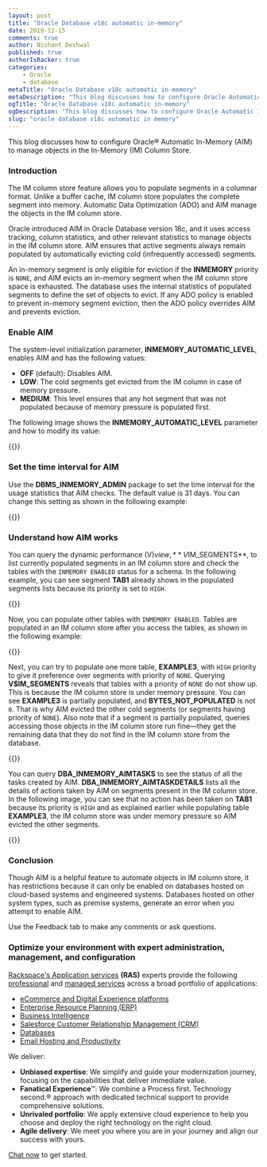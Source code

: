 ```yaml
---
layout: post
title: "Oracle Database v18c automatic in-memory"
date: 2019-11-15
comments: true
author: Nishant Deshwal
published: true
authorIsRacker: true
categories:
    - Oracle
    - database
metaTitle: "Oracle Database v18c automatic in-memory"
metaDescription: "This blog discusses how to configure Oracle Automatic In-Memory (AIM) to manage objects in In-Memory (IM) Column Store."
ogTitle: "Oracle Database v18c automatic in-memory"
ogDescription: "This blog discusses how to configure Oracle Automatic In-Memory (AIM) to manage objects in In-Memory (IM) Column Store."
slug: "oracle database v18c automatic in memory" 
---
```


This blog discusses how to configure Oracle&reg; Automatic In-Memory (AIM) to
manage objects in the In-Memory (IM) Column Store.

<!--more-->

### Introduction

The IM column store feature allows you to populate segments in a columnar format.
Unlike a buffer cache, IM column store populates the complete segment into memory.
Automatic Data Optimization (ADO) and AIM manage the objects in the IM column
store.

Oracle introduced AIM in Oracle Database version 18c, and it uses access
tracking, column statistics, and other relevant statistics to manage objects in
the IM column store. AIM ensures that active segments always remain populated
by automatically evicting cold (infrequently accessed) segments.

An in-memory segment is only eligible for eviction if the **INMEMORY** priority
is `NONE`, and AIM evicts an in-memory segment when the IM column store space is
exhausted. The database uses the internal statistics of populated segments to
define the set of objects to evict. If any ADO policy is enabled to prevent
in-memory segment eviction, then the ADO policy overrides AIM and prevents
eviction.

### Enable AIM

The system-level initialization parameter, **INMEMORY\_AUTOMATIC\_LEVEL**, enables
AIM and has the following values:

-	**OFF** (default): Disables AIM.
-	**LOW**: The cold segments get evicted from the IM column in case of memory
   pressure.
-	**MEDIUM**: This level ensures that any hot segment that was not populated
   because of memory pressure is populated first.

The following image shows the **INMEMORY\_AUTOMATIC\_LEVEL** parameter and how
to modify its value:

{{<image src="Picture1.png" title="" alt="">}}

### Set the time interval for AIM

Use the **DBMS\_INMEMORY\_ADMIN** package to set the time interval for the usage
statistics that AIM checks. The default value is 31 days. You can change this
setting as shown in the following example:

{{<image src="Picture2.png" title="" alt="">}}

### Understand how AIM works

You can query the dynamic performance (V$) view, **V$IM_SEGMENTS**, to list
currently populated segments in an IM column store and check the tables with
the `INMEMORY ENABLED` status for a schema. In the following example, you can
see segment **TAB1** already shows in the populated segments lists because its
priority is set to `HIGH`.

{{<image src="Picture3.png" title="" alt="">}}

Now, you can populate other tables with `INMEMORY ENABLED`. Tables are populated
in an IM column store after you access the tables, as shown in the following
example:

{{<image src="Picture4.png" title="" alt="">}}

Next, you can try to populate one more table, **EXAMPLE3**, with `HIGH` priority
to give it preference over segments with priority of `NONE`. Querying
**V$IM_SEGMENTS** reveals that tables with a priority of `NONE` do not show up.
This is because the IM column store is under memory pressure. You can see
**EXAMPLE3** is partially populated, and **BYTES\_NOT\_POPULATED** is not `0`.
That is why AIM evicted the other cold segments (or segments having priority of
`NONE`). Also note that if a segment is partially populated, queries accessing
those objects in the IM column store run fine&mdash;they get the remaining data
that they do not find in the IM column store from the database.

{{<image src="Picture5.png" title="" alt="">}}

You can query **DBA\_INMEMORY\_AIMTASKS** to see the status of all the tasks
created by AIM. **DBA\_INMEMORY\_AIMTASKDETAILS** lists all the details of
actions taken by AIM on segments present in the IM column store. In the
following image, you can see that no action has been taken on **TAB1** because
its priority is `HIGH` and as explained earlier while populating table **EXAMPLE3**,
the IM column store was under memory pressure so AIM evicted the other segments.

{{<image src="Picture6.png" title="" alt="">}}

### Conclusion

Though AIM is a helpful feature to automate objects in IM column store, it has
restrictions because it can only be enabled on databases hosted on cloud-based
systems and engineered systems. Databases hosted on other system types, such as
premise systems, generate an error when you attempt to enable AIM.

Use the Feedback tab to make any comments or ask questions.

### Optimize your environment with expert administration, management, and configuration

[Rackspace's Application services](https://www.rackspace.com/application-management/managed-services)
**(RAS)** experts provide the following [professional](https://www.rackspace.com/application-management/professional-services)
and
[managed services](https://www.rackspace.com/application-management/managed-services) across
a broad portfolio of applications:

- [eCommerce and Digital Experience platforms](https://www.rackspace.com/ecommerce-digital-experience)
- [Enterprise Resource Planning (ERP)](https://www.rackspace.com/erp)
- [Business Intelligence](https://www.rackspace.com/business-intelligence)
- [Salesforce Customer Relationship Management (CRM)](https://www.rackspace.com/salesforce-managed-services)
- [Databases](https://www.rackspace.com/dba-services)
- [Email Hosting and Productivity](https://www.rackspace.com/email-hosting)

We deliver:

- **Unbiased expertise**: We simplify and guide your modernization journey,
focusing on the capabilities that deliver immediate value.
- **Fanatical Experience**&trade;: We combine a Process first. Technology second.&reg;
approach with dedicated technical support to provide comprehensive solutions.
- **Unrivaled portfolio**: We apply extensive cloud experience to help you
choose and deploy the right technology on the right cloud.
- **Agile delivery**: We meet you where you are in your journey and align
our success with yours.

[Chat now](https://www.rackspace.com/#chat) to get started.
